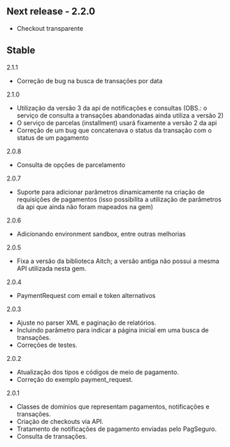 ## Next release - 2.2.0

- Checkout transparente

## Stable

2.1.1

- Correção de bug na busca de transações por data

2.1.0

- Utilização da versão 3 da api de notificações e consultas (OBS.: o serviço de consulta a transações abandonadas ainda utiliza a versão 2)
- O serviço de parcelas (installment) usará fixamente a versão 2 da api
- Correção de um bug que concatenava o status da transação com o status de um pagamento

2.0.8

- Consulta de opções de parcelamento

2.0.7

 - Suporte para adicionar parâmetros dinamicamente na criação de requisições de pagamentos (isso possibilita a utilização de parâmetros da api que ainda não foram mapeados na gem)

2.0.6

 - Adicionando environment sandbox, entre outras melhorias

2.0.5

 - Fixa a versão da biblioteca Aitch; a versão antiga não possui a mesma API utilizada nesta gem.

2.0.4

 - PaymentRequest com email e token alternativos

2.0.3

 - Ajuste no parser XML e paginação de relatórios.
 - Incluindo parâmetro para indicar a página inicial em uma busca de transações.
 - Correções de testes.

2.0.2

 - Atualização dos tipos e códigos de meio de pagamento.
 - Correção do exemplo payment_request.

2.0.1

 - Classes de domínios que representam pagamentos, notificações e transações.
 - Criação de checkouts via API.
 - Tratamento de notificações de pagamento enviadas pelo PagSeguro.
 - Consulta de transações.

